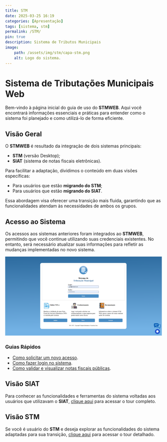 ```yaml
---
title: STM
date: 2025-03-25 16:19
categories: [Apresentação]
tags: [sistema, stm]
permalink: /STM/
pin: true
description: Sistema de Tributos Municipais
image:
    path: /assets/img/stm/capa-stm.png
    alt: Logo do sistema.
---
```


# Sistema de Tributações Municipais Web
Bem-vindo à página inicial do guia de uso do **STMWEB**. Aqui você encontrará informações essenciais e práticas para entender como o sistema foi planejado e como utilizá-lo de forma eficiente.

## Visão Geral
O **STMWEB** é resultado da integração de dois sistemas principais:
- **STM** (versão Desktop);
- **SIAT** (sistema de notas fiscais eletrônicas).

Para facilitar a adaptação, dividimos o conteúdo em duas visões específicas:
- Para usuários que estão **migrando do STM**;
- Para usuários que estão **migrando do SIAT**.

Essa abordagem visa oferecer uma transição mais fluida, garantindo que as funcionalidades atendam às necessidades de ambos os grupos.

## Acesso ao Sistema
Os acessos aos sistemas anteriores foram integrados ao **STMWEB**, permitindo que você continue utilizando suas credenciais existentes. No entanto, será necessário atualizar suas informações para refletir as mudanças implementadas no novo sistema.

![Tela de login do STMWEB](/assets/img/stm/stm1.png)

### Guias Rápidos
- [Como solicitar um novo acesso](/STM/novoAcesso).
- [Como fazer login no sistema](/STM/fazerLogin).
- [Como validar e visualizar notas fiscais públicas](/STM/validarNota).

## Visão SIAT
Para conhecer as funcionalidades e ferramentas do sistema voltadas aos usuários que utilizavam o **SIAT**, [clique aqui](/STM/Siat) para acessar o tour completo.

## Visão STM
Se você é usuário do **STM** e deseja explorar as funcionalidades do sistema adaptadas para sua transição, [clique aqui](/STM/stm) para acessar o tour detalhado.
